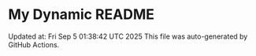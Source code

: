 # My Dynamic README
Updated at: Fri Sep  5 01:38:42 UTC 2025
This file was auto-generated by GitHub Actions.
